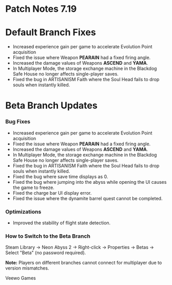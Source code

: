 # Patch Notes 7.19

# Default Branch Fixes

* Increased experience gain per game to accelerate Evolution Point acquisition
* Fixed the issue where Weapon **PEARAIN** had a fixed firing angle.
* Increased the damage values of Weapons **ASCEND** and **YAMA**.
* In Multiplayer Mode, the storage exchange machine in the Blackdog Safe House no longer affects single-player saves.
* Fixed the bug in ARTISANISM Faith where the Soul Head fails to drop souls when instantly killed.
# Beta Branch Updates

### Bug Fixes

* Increased experience gain per game to accelerate Evolution Point acquisition
* Fixed the issue where Weapon **PEARAIN** had a fixed firing angle.
* Increased the damage values of Weapons **ASCEND** and **YAMA**.
* In Multiplayer Mode, the storage exchange machine in the Blackdog Safe House no longer affects single-player saves.
* Fixed the bug in ARTISANISM Faith where the Soul Head fails to drop souls when instantly killed.
* Fixed the bug where save time displays as 0.
* Fixed the bug where jumping into the abyss while opening the UI causes the game to freeze.
* Fixed the charge bar UI display error.
* Fixed the issue where the dynamite barrel quest cannot be completed.
### Optimizations

* Improved the stability of flight state detection.
### How to Switch to the Beta Branch

Steam Library → Neon Abyss 2 → Right-click → Properties → Betas → Select "Beta" (no password required).

**Note:** Players on different branches cannot connect for multiplayer due to version mismatches.

Veewo Games

